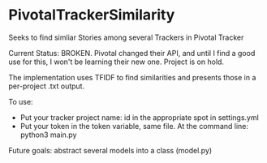 # PivotalTrackerSimilarity
Seeks to find simliar Stories among several Trackers in Pivotal Tracker

Current Status: BROKEN. Pivotal changed their API, and until I find a good use for this, I won't be learning their new one.
Project is on hold.

The implementation uses TFIDF to find similarities and presents those in a per-project .txt output.

To use:
- Put your tracker project name: id in the appropriate spot in settings.yml
- Put your token in the token variable, same file.
At the command line: python3 main.py

Future goals:  abstract several models into a class (model.py)
